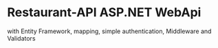 # Restaurant-API ASP.NET WebApi
with Entity Framework, mapping, simple authentication, Middleware and Validators
